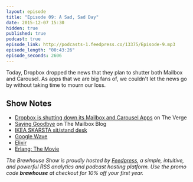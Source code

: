 ```yaml
---
layout: episode
title: "Episode 09: A Sad, Sad Day"
date: 2015-12-07 15:30
hidden: true
published: true
podcast: true
episode_link: http://podcasts-1.feedpress.co/13375/Episode-9.mp3
episode_length: "00:43:26"
episode_seconds: 2606
---
```


Today, Dropbox dropped the news that they plan to shutter both Mailbox and Carousel. As apps that we are big fans of, we couldn't let the news go by without taking time to mourn our loss.

<!-- break -->

## Show Notes

- [Dropbox is shutting down its Mailbox and Carousel Apps](http://www.theverge.com/2015/12/7/9862470/dropbox-shutting-down-mailbox-carousel-apps) on The Verge
- [Saying Goodbye](https://blogs.dropbox.com/mailbox/2015/12/saying-goodbye/) on The Mailbox Blog
- [IKEA SKARSTA sit/stand desk](http://www.ikea.com/ca/en/catalog/products/S49084965/)
- [Google Wave](https://www.crunchbase.com/product/google-wave#/entity)
- [Elixir](http://elixir-lang.org)
- [Erlang: The Movie](https://www.youtube.com/watch?v=xrIjfIjssLE)

*The Brewhouse Show is proudly hosted by [Feedpress][FP], a simple, intuitive, and powerful RSS analytics and podcast hosting platform. Use the promo code **brewhouse** at checkout for 10% off your first year.*

[FP]: http://feed.press
[TBS]: http://brewhouse.io/show/